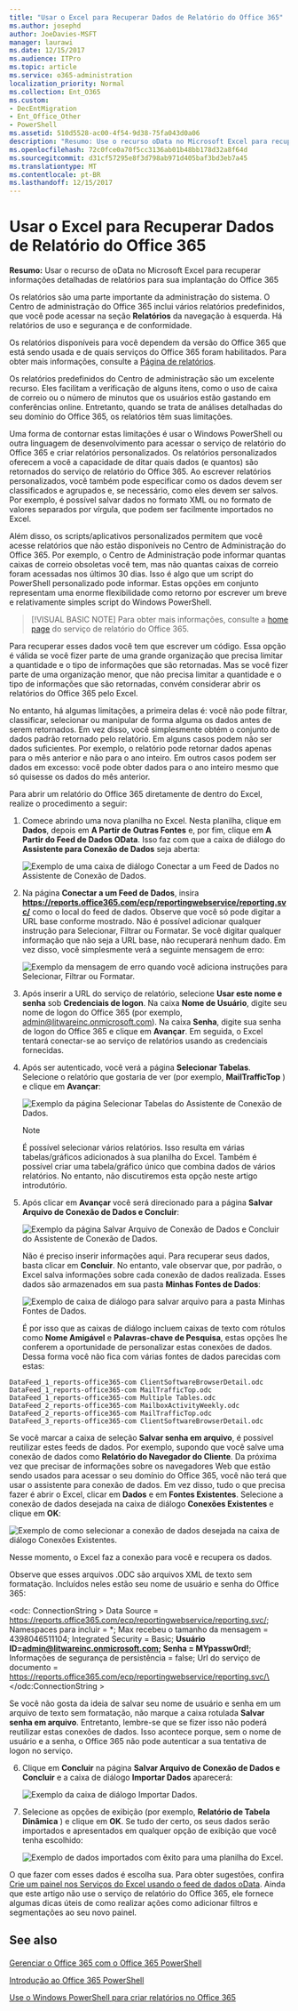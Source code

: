 ```yaml
---
title: "Usar o Excel para Recuperar Dados de Relatório do Office 365"
ms.author: josephd
author: JoeDavies-MSFT
manager: laurawi
ms.date: 12/15/2017
ms.audience: ITPro
ms.topic: article
ms.service: o365-administration
localization_priority: Normal
ms.collection: Ent_O365
ms.custom:
- DecEntMigration
- Ent_Office_Other
- PowerShell
ms.assetid: 510d5528-ac00-4f54-9d38-75fa043d0a06
description: "Resumo: Use o recurso oData no Microsoft Excel para recuperar informações detalhadas de relatórios para sua implantação do Office 365"
ms.openlocfilehash: 72c0fce0a70f5cc3136ab01b48bb178d32a8f64d
ms.sourcegitcommit: d31cf57295e8f3d798ab971d405baf3bd3eb7a45
ms.translationtype: MT
ms.contentlocale: pt-BR
ms.lasthandoff: 12/15/2017
---
```

# <a name="using-excel-to-retrieve-office-365-reporting-data"></a>Usar o Excel para Recuperar Dados de Relatório do Office 365

 **Resumo:** Usar o recurso de oData no Microsoft Excel para recuperar informações detalhadas de relatórios para sua implantação do Office 365
  
Os relatórios são uma parte importante da administração do sistema. O Centro de administração do Office 365 inclui vários relatórios predefinidos, que você pode acessar na seção **Relatórios** da navegação à esquerda. Há relatórios de uso e segurança e de conformidade.
  
Os relatórios disponíveis para você dependem da versão do Office 365 que está sendo usada e de quais serviços do Office 365 foram habilitados. Para obter mais informações, consulte a [Página de relatórios](https://technet.microsoft.com/en-us/library/office-365-reports.aspx).
  
Os relatórios predefinidos do Centro de administração são um excelente recurso. Eles facilitam a verificação de alguns itens, como o uso de caixa de correio ou o número de minutos que os usuários estão gastando em conferências online. Entretanto, quando se trata de análises detalhadas do seu domínio do Office 365, os relatórios têm suas limitações.
  
Uma forma de contornar estas limitações é usar o Windows PowerShell ou outra linguagem de desenvolvimento para acessar o serviço de relatório do Office 365 e criar relatórios personalizados. Os relatórios personalizados oferecem a você a capacidade de ditar quais dados (e quantos) são retornados do serviço de relatório do Office 365. Ao escrever relatórios personalizados, você também pode especificar como os dados devem ser classificados e agrupados e, se necessário, como eles devem ser salvos. Por exemplo, é possível salvar dados no formato XML ou no formato de valores separados por vírgula, que podem ser facilmente importados no Excel. 
  
Além disso, os scripts/aplicativos personalizados permitem que você acesse relatórios que não estão disponíveis no Centro de Administração do Office 365. Por exemplo, o Centro de Administração pode informar quantas caixas de correio obsoletas você tem, mas não quantas caixas de correio foram acessadas nos últimos 30 dias. Isso é algo que um script do PowerShell personalizado pode informar. Estas opções em conjunto representam uma enorme flexibilidade como retorno por escrever um breve e relativamente simples script do Windows PowerShell.
  
> [!VISUAL BASIC NOTE] Para obter mais informações, consulte a [home page](https://msdn.microsoft.com/en-us/library/office/jj984325%28v=office.15%29.aspx) do serviço de relatório do Office 365.
  
Para recuperar esses dados você tem que escrever um código. Essa opção é válida se você fizer parte de uma grande organização que precisa limitar a quantidade e o tipo de informações que são retornadas. Mas se você fizer parte de uma organização menor, que não precisa limitar a quantidade e o tipo de informações que são retornadas, convém considerar abrir os relatórios do Office 365 pelo Excel.
  
No entanto, há algumas limitações, a primeira delas é: você não pode filtrar, classificar, selecionar ou manipular de forma alguma os dados antes de serem retornados. Em vez disso, você simplesmente obtém o conjunto de dados padrão retornado pelo relatório. Em alguns casos podem não ser dados suficientes. Por exemplo, o relatório pode retornar dados apenas para o mês anterior e não para o ano inteiro. Em outros casos podem ser dados em excesso: você pode obter dados para o ano inteiro mesmo que só quisesse os dados do mês anterior.
  
Para abrir um relatório do Office 365 diretamente de dentro do Excel, realize o procedimento a seguir:
  
1. Comece abrindo uma nova planilha no Excel. Nesta planilha, clique em **Dados**, depois em **A Partir de Outras Fontes** e, por fim, clique em **A Partir do Feed de Dados OData**. Isso faz com que a caixa de diálogo do **Assistente para Conexão de Dados** seja aberta:
    
     ![Exemplo de uma caixa de diálogo Conectar a um Feed de Dados no Assistente de Conexão de Dados.](images/o365_reporting_connect_data_feed.png)
  
2. Na página **Conectar a um Feed de Dados**, insira **https://reports.office365.com/ecp/reportingwebservice/reporting.svc/** como o local do feed de dados. Observe que você só pode digitar a URL base conforme mostrado. Não é possível adicionar qualquer instrução para Selecionar, Filtrar ou Formatar. Se você digitar qualquer informação que não seja a URL base, não recuperará nenhum dado. Em vez disso, você simplesmente verá a seguinte mensagem de erro:
    
     ![Exemplo da mensagem de erro quando você adiciona instruções para Selecionar, Filtrar ou Formatar.](images/o365_reporting_incorrect_data_feed.png)
  
3. Após inserir a URL do serviço de relatório, selecione **Usar este nome e senha** sob **Credenciais de logon**. Na caixa **Nome de Usuário**, digite seu nome de logon do Office 365 (por exemplo, admin@litwareinc.onmicrosoft.com). Na caixa **Senha**, digite sua senha de logon do Office 365 e clique em **Avançar**. Em seguida, o Excel tentará conectar-se ao serviço de relatórios usando as credenciais fornecidas.
    
4. Após ser autenticado, você verá a página **Selecionar Tabelas**. Selecione o relatório que gostaria de ver (por exemplo, **MailTrafficTop** ) e clique em **Avançar**:
    
     ![Exemplo da página Selecionar Tabelas do Assistente de Conexão de Dados.](images/o365_reporting_select_tables.png)
  
    > [!NOTE]
    > É possível selecionar vários relatórios. Isso resulta em várias tabelas/gráficos adicionados à sua planilha do Excel. Também é possível criar uma tabela/gráfico único que combina dados de vários relatórios. No entanto, não discutiremos esta opção neste artigo introdutório. 
  
5. Após clicar em **Avançar** você será direcionado para a página **Salvar Arquivo de Conexão de Dados e Concluir**:
    
     ![Exemplo da página Salvar Arquivo de Conexão de Dados e Concluir do Assistente de Conexão de Dados.](images/o365_reporting_odata_finish.png)
  
    Não é preciso inserir informações aqui. Para recuperar seus dados, basta clicar em **Concluir**. No entanto, vale observar que, por padrão, o Excel salva informações sobre cada conexão de dados realizada. Esses dados são armazenados em sua pasta **Minhas Fontes de Dados**:
    
     ![Exemplo de caixa de diálogo para salvar arquivo para a pasta Minhas Fontes de Dados.](images/o365_reporting_save_data_source.png)
  
    É por isso que as caixas de diálogo incluem caixas de texto com rótulos como **Nome Amigável** e **Palavras-chave de Pesquisa**, estas opções lhe conferem a oportunidade de personalizar estas conexões de dados. Dessa forma você não fica com várias fontes de dados parecidas com estas:
    
  ```
  DataFeed_1_reports-office365-com ClientSoftwareBrowserDetail.odc
DataFeed_1_reports-office365-com MailTrafficTop.odc
DataFeed_1_reports-office365-com Multiple Tables.odc
DataFeed_2_reports-office365-com MailboxActivityWeekly.odc
DataFeed_2_reports-office365-com MailTrafficTop.odc
DataFeed_3_reports-office365-com ClientSoftwareBrowserDetail.odc
  ```

Se você marcar a caixa de seleção **Salvar senha em arquivo**, é possível reutilizar estes feeds de dados. Por exemplo, supondo que você salve uma conexão de dados como **Relatório do Navegador do Cliente**. Da próxima vez que precisar de informações sobre os navegadores Web que estão sendo usados para acessar o seu domínio do Office 365, você não terá que usar o assistente para conexão de dados. Em vez disso, tudo o que precisa fazer é abrir o Excel, clicar em **Dados** e em **Fontes Existentes**. Selecione a conexão de dados desejada na caixa de diálogo **Conexões Existentes** e clique em **OK**:
    
![Exemplo de como selecionar a conexão de dados desejada na caixa de diálogo Conexões Existentes.](images/o365_reporting_select_connection.png)
  
Nesse momento, o Excel faz a conexão para você e recupera os dados.
    
Observe que esses arquivos .ODC são arquivos XML de texto sem formatação. Incluídos neles estão seu nome de usuário e senha do Office 365:
    
\<odc: ConnectionString > Data Source = https://reports.office365.com/ecp/reportingwebservice/reporting.svc/; Namespaces para incluir = *; Max recebeu o tamanho da mensagem = 4398046511104; Integrated Security = Basic; **Usuário ID=admin@litwareinc.onmicrosoft.com; Senha = MYpassw0rd!**; Informações de segurança de persistência = false; Url do serviço de documento = https://reports.office365.com/ecp/reportingwebservice/reporting.svc/\</odc:ConnectionString >
    
Se você não gosta da ideia de salvar seu nome de usuário e senha em um arquivo de texto sem formatação, não marque a caixa rotulada **Salvar senha em arquivo**. Entretanto, lembre-se que se fizer isso não poderá reutilizar estas conexões de dados. Isso acontece porque, sem o nome de usuário e a senha, o Office 365 não pode autenticar a sua tentativa de logon no serviço.
    
6. Clique em **Concluir** na página **Salvar Arquivo de Conexão de Dados e Concluir** e a caixa de diálogo **Importar Dados** aparecerá:
    
     ![Exemplo da caixa de diálogo Importar Dados.](images/o365_reporting_import_data.png)
  
7. Selecione as opções de exibição (por exemplo, **Relatório de Tabela Dinâmica** ) e clique em **OK**. Se tudo der certo, os seus dados serão importados e apresentados em qualquer opção de exibição que você tenha escolhido:
    
     ![Exemplo de dados importados com êxito para uma planilha do Excel.](images/o365_reporting_sample_spreadsheet.png)
  
O que fazer com esses dados é escolha sua. Para obter sugestões, confira [Crie um painel nos Serviços do Excel usando o feed de dados oData](https://technet.microsoft.com/en-us/library/jj873965%28v=office.15%29.aspx). Ainda que este artigo não use o serviço de relatório do Office 365, ele fornece algumas dicas úteis de como realizar ações como adicionar filtros e segmentações ao seu novo painel.
  
## <a name="see-also"></a>See also

#### 

[Gerenciar o Office 365 com o Office 365 PowerShell](manage-office-365-with-office-365-powershell.md)
  
[Introdução ao Office 365 PowerShell](getting-started-with-office-365-powershell.md)
  
[Use o Windows PowerShell para criar relatórios no Office 365](use-windows-powershell-to-create-reports-in-office-365.md)

